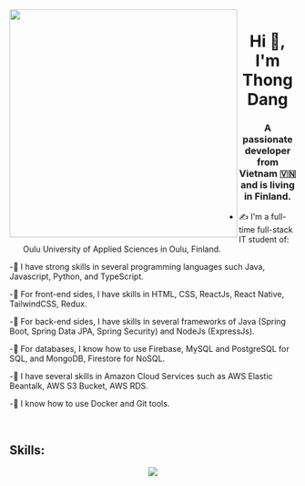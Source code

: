 <img align="left" width="400" src="https://github.githubassets.com/images/modules/profile/profile-first-repo.svg">
<h1 align="center">Hi 👋, I'm Thong Dang </h1>
<p align="center">
  <h3 align="center">A passionate developer from Vietnam 🇻🇳 and is living in Finland. </h3>
</p>


- ✍ I'm a full-time full-stack IT student of: Oulu University of Applied Sciences in Oulu, Finland.

-🌱 I have strong skills in several programming languages such Java, Javascript, Python, and TypeScript.

-🌱 For front-end sides, I have skills in HTML, CSS, ReactJs, React Native, TailwindCSS, Redux.

-🌱 For back-end sides, I have skills in several frameworks of Java (Spring Boot, Spring Data JPA, Spring Security) and NodeJs (ExpressJs).

-🌱 For databases, I know how to use Firebase, MySQL and PostgreSQL for SQL, and MongoDB, Firestore for NoSQL.

-🌱 I have several skills in Amazon Cloud Services such as AWS Elastic Beantalk, AWS S3 Bucket, AWS RDS.

-🌱 I know how to use Docker and Git tools.


<br />


## Skills:
<p align="center">

   <img src="https://skillicons.dev/icons?i=ts,py,js,java,react,redux,html,css,vscode,idea,aws,express,nodejs,firebase,spring,mysql,postgres,mongodb,docker,git,github" />
  
</p>
